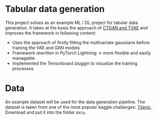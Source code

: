 # Tabular data generation

This project solves as an example ML / DL project for tabular data generation. It takes at the basis the approach of [CTGAN and TVAE](https://github.com/sdv-dev/CTGAN) and improves the framework in follwoing context:

- Uses the approach of firstly fitting the multivariate gaussians before training the VAE and GAN models
- Framework rewritten in PyTorch Lightning -> more flexible and easily manageble
- Implemented the Tensorboard pluggin to visualize the training processes

# Data

An example dataset will be used for the data generation pipeline. The dataset is taken from one of the most popular kaggle challanges: [Titanic](https://www.kaggle.com/competitions/titanic/data). Download and put it into the folder `data`.